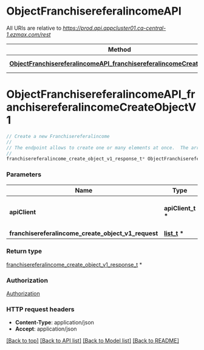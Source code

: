 # ObjectFranchisereferalincomeAPI

All URIs are relative to *https://prod.api.appcluster01.ca-central-1.ezmax.com/rest*

Method | HTTP request | Description
------------- | ------------- | -------------
[**ObjectFranchisereferalincomeAPI_franchisereferalincomeCreateObjectV1**](ObjectFranchisereferalincomeAPI.md#ObjectFranchisereferalincomeAPI_franchisereferalincomeCreateObjectV1) | **POST** /1/object/franchisereferalincome | Create a new Franchisereferalincome


# **ObjectFranchisereferalincomeAPI_franchisereferalincomeCreateObjectV1**
```c
// Create a new Franchisereferalincome
//
// The endpoint allows to create one or many elements at once.  The array can contain simple (Just the object) or compound (The object and its child) objects.  Creating compound elements allows to reduce the multiple requests to create all child objects.
//
franchisereferalincome_create_object_v1_response_t* ObjectFranchisereferalincomeAPI_franchisereferalincomeCreateObjectV1(apiClient_t *apiClient, list_t * franchisereferalincome_create_object_v1_request);
```

### Parameters
Name | Type | Description  | Notes
------------- | ------------- | ------------- | -------------
**apiClient** | **apiClient_t \*** | context containing the client configuration | 
**franchisereferalincome_create_object_v1_request** | **[list_t](franchisereferalincome_create_object_v1_request.md) \*** |  | 

### Return type

[franchisereferalincome_create_object_v1_response_t](franchisereferalincome_create_object_v1_response.md) *


### Authorization

[Authorization](../README.md#Authorization)

### HTTP request headers

 - **Content-Type**: application/json
 - **Accept**: application/json

[[Back to top]](#) [[Back to API list]](../README.md#documentation-for-api-endpoints) [[Back to Model list]](../README.md#documentation-for-models) [[Back to README]](../README.md)

